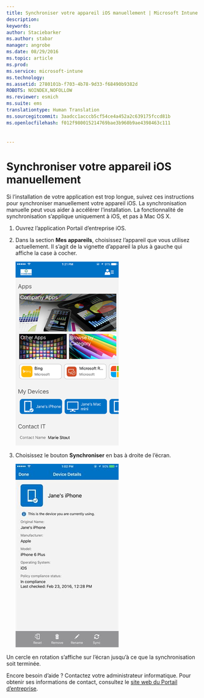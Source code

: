 ```yaml
---
title: Synchroniser votre appareil iOS manuellement | Microsoft Intune
description: 
keywords: 
author: Staciebarker
ms.author: stabar
manager: angrobe
ms.date: 08/29/2016
ms.topic: article
ms.prod: 
ms.service: microsoft-intune
ms.technology: 
ms.assetid: 2780101b-f703-4b78-9d33-f68490b9382d
ROBOTS: NOINDEX,NOFOLLOW
ms.reviewer: esmich
ms.suite: ems
translationtype: Human Translation
ms.sourcegitcommit: 3aadcc1acccb5cf54ce4a452a2c639175fccd81b
ms.openlocfilehash: f012f980015214769bae3b960b9ae4398463c111


---
```



# Synchroniser votre appareil iOS manuellement

Si l’installation de votre application est trop longue, suivez ces instructions pour synchroniser manuellement votre appareil iOS. La synchronisation manuelle peut vous aider à accélérer l’installation. La fonctionnalité de synchronisation s’applique uniquement à iOS, et pas à Mac OS X.

1. Ouvrez l’application Portail d’entreprise iOS.

2. Dans la section **Mes appareils**, choisissez l’appareil que vous utilisez actuellement. Il s’agit de la vignette d’appareil la plus à gauche qui affiche la case à cocher.

    ![Écran de l’appareil avec la section Mes appareils](./media/ios-sync-1-comp-portal-apps.png)

3.  Choisissez le bouton **Synchroniser** en bas à droite de l’écran.

    ![Détails de l’appareil avec le bouton Synchroniser](./media/ios-sync-2-sync-button.png)

Un cercle en rotation s’affiche sur l’écran jusqu’à ce que la synchronisation soit terminée.

Encore besoin d’aide ? Contactez votre administrateur informatique. Pour obtenir ses informations de contact, consultez le [site web du Portail d’entreprise](http://portal.manage.microsoft.com).



<!--HONumber=Oct16_HO2-->


